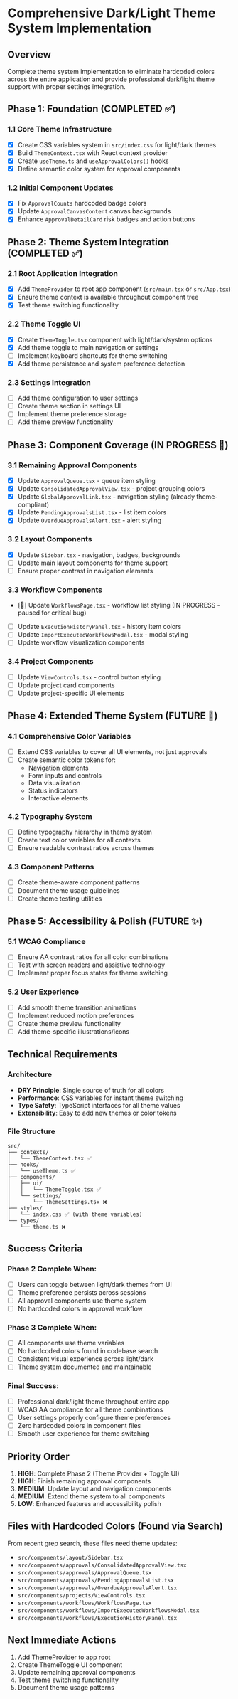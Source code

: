 # Comprehensive Dark/Light Theme System Implementation

## Overview

Complete theme system implementation to eliminate hardcoded colors across the entire application and provide professional dark/light theme support with proper settings integration.

## Phase 1: Foundation (COMPLETED ✅)

### 1.1 Core Theme Infrastructure

- [x] Create CSS variables system in `src/index.css` for light/dark themes
- [x] Build `ThemeContext.tsx` with React context provider
- [x] Create `useTheme.ts` and `useApprovalColors()` hooks
- [x] Define semantic color system for approval components

### 1.2 Initial Component Updates

- [x] Fix `ApprovalCounts` hardcoded badge colors
- [x] Update `ApprovalCanvasContent` canvas backgrounds
- [x] Enhance `ApprovalDetailCard` risk badges and action buttons

## Phase 2: Theme System Integration (COMPLETED ✅)

### 2.1 Root Application Integration

- [x] Add `ThemeProvider` to root app component (`src/main.tsx` or `src/App.tsx`)
- [x] Ensure theme context is available throughout component tree
- [x] Test theme switching functionality

### 2.2 Theme Toggle UI

- [x] Create `ThemeToggle.tsx` component with light/dark/system options
- [x] Add theme toggle to main navigation or settings
- [ ] Implement keyboard shortcuts for theme switching
- [x] Add theme persistence and system preference detection

### 2.3 Settings Integration

- [ ] Add theme configuration to user settings
- [ ] Create theme section in settings UI
- [ ] Implement theme preference storage
- [ ] Add theme preview functionality

## Phase 3: Component Coverage (IN PROGRESS 🚧)

### 3.1 Remaining Approval Components

- [x] Update `ApprovalQueue.tsx` - queue item styling
- [x] Update `ConsolidatedApprovalView.tsx` - project grouping colors
- [x] Update `GlobalApprovalLink.tsx` - navigation styling (already theme-compliant)
- [x] Update `PendingApprovalsList.tsx` - list item colors
- [x] Update `OverdueApprovalsAlert.tsx` - alert styling

### 3.2 Layout Components

- [x] Update `Sidebar.tsx` - navigation, badges, backgrounds
- [ ] Update main layout components for theme support
- [ ] Ensure proper contrast in navigation elements

### 3.3 Workflow Components

- [🚧] Update `WorkflowsPage.tsx` - workflow list styling (IN PROGRESS - paused for critical bug)
- [ ] Update `ExecutionHistoryPanel.tsx` - history item colors
- [ ] Update `ImportExecutedWorkflowsModal.tsx` - modal styling
- [ ] Update workflow visualization components

### 3.4 Project Components

- [ ] Update `ViewControls.tsx` - control button styling
- [ ] Update project card components
- [ ] Update project-specific UI elements

## Phase 4: Extended Theme System (FUTURE 🔮)

### 4.1 Comprehensive Color Variables

- [ ] Extend CSS variables to cover all UI elements, not just approvals
- [ ] Create semantic color tokens for:
  - Navigation elements
  - Form inputs and controls
  - Data visualization
  - Status indicators
  - Interactive elements

### 4.2 Typography System

- [ ] Define typography hierarchy in theme system
- [ ] Create text color variables for all contexts
- [ ] Ensure readable contrast ratios across themes

### 4.3 Component Patterns

- [ ] Create theme-aware component patterns
- [ ] Document theme usage guidelines
- [ ] Create theme testing utilities

## Phase 5: Accessibility & Polish (FUTURE ✨)

### 5.1 WCAG Compliance

- [ ] Ensure AA contrast ratios for all color combinations
- [ ] Test with screen readers and assistive technology
- [ ] Implement proper focus states for theme switching

### 5.2 User Experience

- [ ] Add smooth theme transition animations
- [ ] Implement reduced motion preferences
- [ ] Create theme preview functionality
- [ ] Add theme-specific illustrations/icons

## Technical Requirements

### Architecture

- **DRY Principle**: Single source of truth for all colors
- **Performance**: CSS variables for instant theme switching
- **Type Safety**: TypeScript interfaces for all theme values
- **Extensibility**: Easy to add new themes or color tokens

### File Structure

```
src/
├── contexts/
│   └── ThemeContext.tsx ✅
├── hooks/
│   └── useTheme.ts ✅
├── components/
│   ├── ui/
│   │   └── ThemeToggle.tsx ✅
│   └── settings/
│       └── ThemeSettings.tsx ❌
├── styles/
│   └── index.css ✅ (with theme variables)
└── types/
    └── theme.ts ❌
```

## Success Criteria

### Phase 2 Complete When:

- [ ] Users can toggle between light/dark themes from UI
- [ ] Theme preference persists across sessions
- [ ] All approval components use theme system
- [ ] No hardcoded colors in approval workflow

### Phase 3 Complete When:

- [ ] All components use theme variables
- [ ] No hardcoded colors found in codebase search
- [ ] Consistent visual experience across light/dark
- [ ] Theme system documented and maintainable

### Final Success:

- [ ] Professional dark/light theme throughout entire app
- [ ] WCAG AA compliance for all theme combinations
- [ ] User settings properly configure theme preferences
- [ ] Zero hardcoded colors in component files
- [ ] Smooth user experience for theme switching

## Priority Order

1. **HIGH**: Complete Phase 2 (Theme Provider + Toggle UI)
2. **HIGH**: Finish remaining approval components
3. **MEDIUM**: Update layout and navigation components
4. **MEDIUM**: Extend theme system to all components
5. **LOW**: Enhanced features and accessibility polish

## Files with Hardcoded Colors (Found via Search)

From recent grep search, these files need theme updates:

- `src/components/layout/Sidebar.tsx`
- `src/components/approvals/ConsolidatedApprovalView.tsx`
- `src/components/approvals/ApprovalQueue.tsx`
- `src/components/approvals/PendingApprovalsList.tsx`
- `src/components/approvals/OverdueApprovalsAlert.tsx`
- `src/components/projects/ViewControls.tsx`
- `src/components/workflows/WorkflowsPage.tsx`
- `src/components/workflows/ImportExecutedWorkflowsModal.tsx`
- `src/components/workflows/ExecutionHistoryPanel.tsx`

## Next Immediate Actions

1. Add ThemeProvider to app root
2. Create ThemeToggle UI component
3. Update remaining approval components
4. Test theme switching functionality
5. Document theme usage patterns
